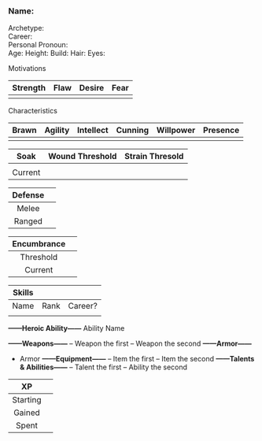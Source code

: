 ### Name:  
Archetype:  
Career:   
Personal Pronoun:  
Age:
Height:
Build:
Hair:
Eyes:


Motivations 

| Strength | Flaw  | Desire | Fear |  
| :---: | :---: | :---: | :---: |
|          |       |        |      |

Characteristics

| Brawn | Agility | Intellect | Cunning | Willpower | Presence |  
| :---: |  :---:  |   :---:   | :---:   |   :---:   |  :---:   |
|       |         |           |         |           |          |

| Soak  | Wound Threshold | Strain Thresold |
| :---: |      :---:      |      :---:      |
|       |                 |                 |
|Current|                 |                 |

| Defense | |
| :---:   | :---: |
| Melee   |       |
| Ranged  |       |

| Encumbrance | |
| :---: | :---: |
| Threshold |   |
| Current   |   |

| Skills | | |
| :---: | :---: | :---: |
| Name | Rank | Career? |
|      |      |         |

**——Heroic Ability——**
Ability Name


**——Weapons——**
– Weapon the first
– Weapon the second
**——Armor——**
- Armor
**——Equipment——**
– Item the first
– Item the second
**——Talents & Abilities——**
– Talent the first
– Ability the second

| XP       |       |
| :---:    | :---: |
| Starting |       |
| Gained   |       |
| Spent    |       |

